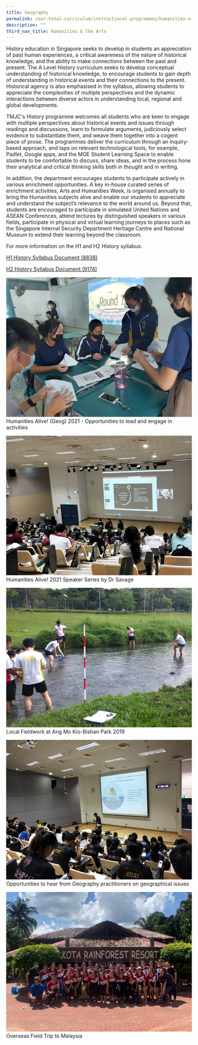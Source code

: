 ```yaml
---
title: Geography
permalink: /our-total-curriculum/instructional-programmes/humanities-n-the-arts/geography/
description: ""
third_nav_title: Humanities & the Arts
---
```

History education in Singapore seeks to develop in students an appreciation of past human experiences, a critical awareness of the nature of historical knowledge, and the ability to make connections between the past and present. The A Level History curriculum seeks to develop conceptual understanding of historical knowledge, to encourage students to gain depth of understanding in historical events and their connections to the present.  Historical agency is also emphasised in the syllabus, allowing students to appreciate the complexities of multiple perspectives and the dynamic interactions between diverse actors in understanding local, regional and global developments.

TMJC's History programme welcomes all students who are keen to engage with multiple perspectives about historical events and issues through readings and discussions, learn to formulate arguments, judiciously select evidence to substantiate them, and weave them together into a cogent piece of prose. The programmes deliver the curriculum through an inquiry-based approach, and taps on relevant technological tools, for example, Padlet, Google apps, and the MOE Student Learning Space to enable students to be comfortable to discuss, share ideas, and in the process hone their analytical and critical thinking skills both in thought and in writing.

In addition, the department encourages students to participate actively in various enrichment opportunities. A key in-house curated series of enrichment activities, Arts and Humanities Week, is organised annually to bring the Humanities subjects alive and enable our students to appreciate and understand the subject’s relevance to the world around us. Beyond that, students are encouraged to participate in simulated United Nations and ASEAN Conferences, attend lectures by distinguished speakers in various fields, participate in physical and virtual learning journeys to places such as the Singapore Internal Security Department Heritage Centre and National Museum to extend their learning beyond the classroom.

For more information on the H1 and H2 History syllabus:

[H1 History Syllabus Document (8838)](https://www.seab.gov.sg/docs/default-source/national-examinations/syllabus/alevel/2024syllabus/8838_y24_sy.pdf)

[H2 History Syllabus Document (9174)](https://www.seab.gov.sg/docs/default-source/national-examinations/syllabus/alevel/2024syllabus/9174_y24_sy.pdf)

![](/images/TMJC-OurCurriculum_IP_Geog_01.jpeg)
Humanities Alive! (Geog) 2021 - Opportunities to lead and engage in activities

![](/images/TMJC-OurCurriculum_IP_Geog_02.jpeg)
Humanities Alive! 2021 Speaker Series by Dr Savage

![](/images/TMJC-OurCurriculum_IP_Geog_03.jpeg)
Local Fieldwork at Ang Mo Kio-Bishan Park 2019

![](/images/TMJC-OurCurriculum_IP_Geog_04.jpeg)
Opportunities to hear from Geography practitioners on geographical issues

![](/images/TMJC-OurCurriculum_IP_Geog_05.jpeg)
Overseas Field Trip to Malaysia